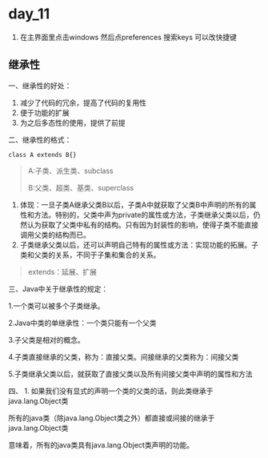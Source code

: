 # day_11

1. 在主界面里点击windows   然后点preferences 搜索keys  可以改快捷键

## 继承性



一、继承性的好处：

1. 减少了代码的冗余，提高了代码的复用性
2. 便于功能的扩展
3. 为之后多态性的使用，提供了前提

二、继承性的格式： 

```class A extends B{}```

> A:子类、派生类、subclass
>
> B:父类、超类、基类、superclass



1. 体现：一旦子类A继承父类B以后，子类A中就获取了父类B中声明的所有的属性和方法。特别的，父类中声为private的属性或方法，子类继承父类以后，仍然认为获取了父类中私有的结构。只有因为封装性的影响，使得子类不能直接调用父类的结构而已。
2. 子类继承父类以后，还可以声明自己特有的属性或方法：实现功能的拓展。子类和父类的关系，不同于子集和集合的关系。

> extends：延展、扩展



三、Java中关于继承性的规定：

1.一个类可以被多个子类继承。

2.Java中类的单继承性：一个类只能有一个父类

3.子父类是相对的概念。

4.子类直接继承的父类，称为：直接父类。间接继承的父类称为：间接父类

5.子类继承父类以后，就获取了直接父类以及所有间接父类中声明的属性和方法

四、 1. 如果我们没有显式的声明一个类的父类的话，则此类继承于java.lang.Object类

所有的java类（除java.lang.Object类之外）都直接或间接的继承于java.lang.Object类

意味着，所有的java类具有java.lang.Object类声明的功能。